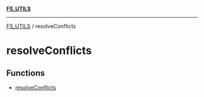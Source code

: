 [**FS_UTILS**](../README.md)

***

[FS_UTILS](../README.md) / resolveConflicts

# resolveConflicts

## Functions

- [resolveConflicts](functions/resolveConflicts.md)
